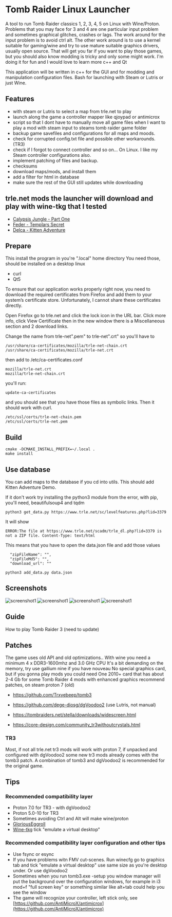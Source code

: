 # Tomb Raider Linux Launcher

A tool to run Tomb Raider classics 1, 2, 3, 4, 5 on Linux with Wine/Proton.
Problems that you may face for 3 and 4 are one particular input problem and
sometimes graphical glitches, crashes or lags. The work around for the input
problem is to avoid ctrl alt. The other work around is to use a kernel suitable
for gaming/wine and try to use mature suitable graphics drivers, usually open
source. That will get you far if you want to play those games, but you should
also know modding is tricky and only some might work. I'm doing it for fun
and I would love to learn more c++ and Qt

This application will be written in c++ for the GUI and for modding and
manipulation configuration files. Bash for launching with Steam or Lutris or just Wine.

## Features

* with steam or Lutris to select a map from trle.net to play
* launch along the game a controller mapper like qjoypad or antimicrox
* script so that I dont have to manually move all game files when I want to play a mod with steam input to steams tomb raider game folder
* backup game savefiles and configurations for all maps and moods.
* check for corrupted config.txt file and possible other workarounds. (TR3)
* check if I forgot to connect controller and so on... On Linux. I like my Steam controller configurations also.
* implement patching of files and backup.
* checksums
* download maps/mods, and install them
* add a filter for html in database
* make sure the rest of the GUI still updates while downloading

## trle.net mods the launcher will download and play with wine-tkg that I tested

* [Calypsis Jungle - Part One](https://www.trle.net/sc/levelfeatures.php?lid=3500)
* [Feder - Templars Secret](https://www.trle.net/sc/levelfeatures.php?lid=3082)
* [Delca - Kitten Adventure](https://www.trle.net/sc/levelfeatures.php?lid=3379)

## Prepare

This install the program in you're ".local" home directory
You need those, should be installed on a desktop linux

* curl
* Qt5

To ensure that our application works properly right now, you need to download the
required certificates from Firefox and add them to your system’s certificate store.
Unfortunately, I cannot share these certificates directly.

Open Firefox go to trle.net and click the lock icon in the URL bar.
Click more info, click View Certificate then in the new window
there is a Miscellaneous section and 2 download links.

Change the name from
trle-net".pem" to trle-net".crt" so you'll have to

```text
/usr/share/ca-certificates/mozilla/trle-net-chain.crt
/usr/share/ca-certificates/mozilla/trle-net.crt
```

then add to /etc/ca-certificates.conf

```text
mozilla/trle-net.crt
mozilla/trle-net-chain.crt
```

you'll run:

```shell
update-ca-certificates
```

and you should see that you have those files as symbolic links.
Then it should work with curl.

```shell
/etc/ssl/certs/trle-net-chain.pem
/etc/ssl/certs/trle-net.pem
```

## Build

```shell
cmake -DCMAKE_INSTALL_PREFIX=~/.local .
make install
```

## Use database

You can add maps to the database if you cd into utils.
This should add Kitten Adventure Demo.

If it don't work try installing the
python3 module from the error, with pip, you'll need, beautifulsoup4 and tqdm

```shell
python3 get_data.py https://www.trle.net/sc/levelfeatures.php?lid=3379

```

It will show

```text
ERROR:The file at https://www.trle.net/scadm/trle_dl.php?lid=3379 is not a ZIP file. Content-Type: text/html
```

This means that you have to open the data.json file and add those values

```text
  "zipFileName": "",
  "zipFileMd5": "",
  "download_url": ""
```

```shell
python3 add_data.py data.json

```

## Screenshots

![screenshot1](https://raw.githubusercontent.com/noisecode3/TombRaiderLinuxLauncher/main/doc/screenshot1.jpg)
![screenshot1](https://raw.githubusercontent.com/noisecode3/TombRaiderLinuxLauncher/main/doc/screenshot2.jpg)
![screenshot1](https://raw.githubusercontent.com/noisecode3/TombRaiderLinuxLauncher/main/doc/screenshot3.jpg)
![screenshot1](https://raw.githubusercontent.com/noisecode3/TombRaiderLinuxLauncher/main/doc/screenshot4.jpg)

## Guide

How to play Tomb Raider 3 (need to update)

## Patches

The game uses old API and old optimizations..
With wine you need a minimum
4 x DDR3-1600mhz and 3.0 GHz CPU
It's a bit demanding on the memory, try use gallium nine if you have nouveau
No special graphics card, but if you gonna play mods you could need
One 2010+ card that has about 2-4 Gb for some Tomb Raider 4 mods with enhanced graphics
recommend patches, on steam proton 7 (old)

* <https://github.com/Trxyebeep/tomb3>

* <https://github.com/dege-diosg/dgVoodoo2> (use Lutris, not manual)
* <https://tombraiders.net/stella/downloads/widescreen.html>
* <https://core-design.com/community_tr3withoutcrystals.html>

### TR3

Most, if not all trle.net tr3 mods will work with proton 7, if unpacked and configured with dgVoodoo2
some new tr3 mods already comes with the tomb3 patch. A combination of tomb3 and dgVoodoo2 is recommended for the original game.

## Tips

### Recommended compatibility layer

* Proton 7.0 for TR3 - with dgVoodoo2
* Proton 5.0-10 for TR3
* Sometimes avoiding Ctrl and Alt will make wine/proton
* [GloriousEggroll](https://github.com/GloriousEggroll/proton-ge-custom/releases/tag/6.21-GE-2)
* [Wine-tkg](https://github.com/Frogging-Family/wine-tkg-git/releases/tag/7.6.r12.g51472395) tick "emulate a virtual desktop"

### Recommended compatibility layer configuration and other tips

* Use fsync or esync
* If you have problems witn FMV cut-scenes. Run winecfg go to graphics tab and tick "emulate a virtual desktop" use same size as you're desktop under. Or use dgVoodoo2
* Sometimes when you run tomb3.exe -setup you window manager will put the background over the configuration windows, for example in i3 mod+f "full screen key" or something similar like alt+tab could help you see the window
* The game will recognize your controller, left stick only, see [https://github.com/AntiMicroX/antimicrox](https://github.com/AntiMicroX/antimicrox)
